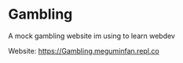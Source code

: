 # Gambling
A mock gambling website im using to learn webdev


Website:
https://Gambling.meguminfan.repl.co
